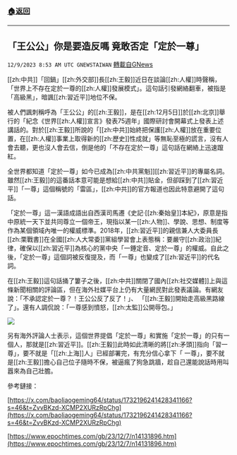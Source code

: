 ###  [:house:返回](README.md)
---


## 「王公公」你是要造反嗎  竟敢否定「定於一尊」
`12/9/2023 8:53 AM UTC GNEWSTAIWAN` [轉載自GNews](https://gnews.org/articles/2089625)



[[zh:中共]]「回鍋」[[zh:外交部]]長[[zh:王毅]]近日在談論[[zh:人權]]時聲稱，「世界上不存在定於一尊的[[zh:人權]]發展模式」。這句話引發網絡翻車，被指是「高級黑」，暗諷[[zh:習近平]]地位不保。  

被人們諷刺稱呼為「王公公」的[[zh:王毅]]，是在[[zh:12月5日]]於[[zh:北京]]舉行的「紀念《世界[[zh:人權]]宣言》發表75週年」國際研討會開幕式上發表上述講話的。對於[[zh:王毅]]所說的「[[zh:中共]]始終把保護[[zh:人權]]放在重要位置，在[[zh:人權]]事業上取得新的[[zh:歷史]]性成就」等無恥至極的謊言，沒有人會去聽，更也沒人會去信，倒是他的「不存在定於一尊」這句話在網絡上迅速躥紅。

  

全世界都知道「定於一尊」如今已成為[[zh:中共黨魁]][[zh:習近平]]的專屬名詞。雖然[[zh:王毅]]的這番話本意可能是想給[[zh:中共]]貼金，但卻踩到了[[zh:習近平]]「一尊」這個稱號的「雷區」，[[zh:中共]]的官方報道也因此特意避開了這句話。

  

「定於一尊」這一漢語成語出自西漢司馬遷《史記·[[zh:秦始皇]]本紀》，原意是指中原統一天下並共同尊立一個帝王，現指以某一[[zh:人物]]、學說、思想、制度等作為某個領域內唯一的權威標準。2018年，[[zh:習近平]]的親信兼人大委員長[[zh:栗戰書]]在全國[[zh:人大常委]]黨組學習會上表態稱：要嚴守[[zh:政治]]紀律，確保以[[zh:習近平]]為核心的黨中央「一錘定音、定於一尊」的權威。自此之後，「定於一尊」這個詞被反復提及，而「一尊」也變成了[[zh:習近平]]的代名詞。

  

在[[zh:王毅]]這句話捅了簍子之後，[[zh:中共]]關閉了國內[[zh:社交媒體]]上與這條新聞相關的評論區，但在海外社媒平台上仍有大量網民對此發表議論。有網友說：「不承認定於一尊？！王公公反了反了！」、 「[[zh:王毅]]開始走高級黑路線了」。還有人調侃說：「一尊感到憤怒，[[zh:太監]]公開辱包。」

  

![](ipfs://QmRwnRXeo3E6KEsuwLoquG2bogiempuCbJH1PjdYWkWbfE?.png)

  

  

另有海外評論人士表示，這個世界提倡「定於一尊」和實施「定於一尊」的只有一個人，那就是[[zh:習近平]]。[[zh:王毅]]此時如此清晰的將[[zh:矛頭]]指向「習一尊」，要不就是「[[zh:上海]]人」已經部署完，有充分信心拿下「 一尊」，要不就是[[zh:王毅]]擔心自己位子隨時不保，被逼瘋了狗急跳牆，趁自己還能說話時用叫囂來為自己壯膽。

參考鏈接：

[https://x.com/baoliaogeming64/status/1732196241428341166?s=46&t=ZvvBKzd-XCMP2XURzRpChg](https://x.com/baoliaogeming64/status/1732196241428341166?s=46&t=ZvvBKzd-XCMP2XURzRpChg)

[https://www.epochtimes.com/gb/23/12/7/n14131896.htm](https://www.epochtimes.com/gb/23/12/7/n14131896.htm)
